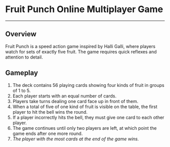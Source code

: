 # Fruit Punch Online Multiplayer Game
------------------------------------
## Overview
Fruit Punch is a speed action game inspired by Halli Galli, where players watch for sets of exactly five fruit. The game requires quick reflexes and attention to detail.

## Gameplay
1. The deck contains 56 playing cards showing four kinds of fruit in groups of 1 to 5.
2. Each player starts with an equal number of cards.
3. Players take turns dealing one card face up in front of them.
4. When a total of five of one kind of fruit is visible on the table, the first player to hit the bell wins the round.
5. If a player incorrectly hits the bell, they must give one card to each other player.
6. The game continues until only two players are left, at which point the game ends after one more round.
7. *The player with the most cards at the end of the game wins.*
